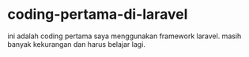 # coding-pertama-di-laravel
ini adalah coding pertama saya menggunakan framework laravel. masih banyak kekurangan dan harus belajar lagi.
